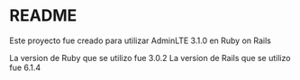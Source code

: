 # README

Este proyecto fue creado para utilizar AdminLTE 3.1.0 en Ruby on Rails

La version de Ruby que se utilizo fue 3.0.2
La version de Rails que se utilizo fue 6.1.4
